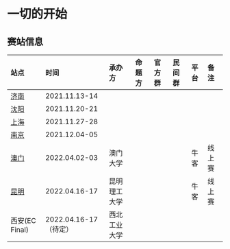 # 一切的开始

## 赛站信息

| 站点                  | 时间                  | 承办方       | 命题方 | 官方群 | 民间群 | 平台 | 备注   |
| :-------------------- | :-------------------- | :----------- | :----- | :----- | :----- | :--- | :----- |
| [济南](./jinan.md)    | 2021.11.13-14         |              |        |        |        |      |        |
| [沈阳](./shenyang.md) | 2021.11.20-21         |              |        |        |        |      |        |
| [上海](./shanghai.md) | 2021.11.27-28         |              |        |        |        |      |        |
| [南京](./nanjing.md)  | 2021.12.04-05         |              |        |        |        |      |        |
| [澳门](./macau.md)    | 2022.04.02-03         | 澳门大学     |        |        |        | 牛客 | 线上赛 |
| [昆明](./kunming.md)  | 2022.04.16-17         | 昆明理工大学 |        |        |        | 牛客 | 线上赛 |
| 西安(EC Final)        | 2022.04.16-17（待定） | 西北工业大学 |        |        |        |      |        |
